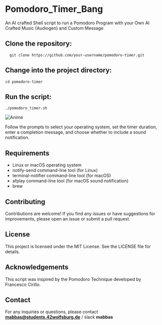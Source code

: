 # Pomodoro_Timer_Bang
An AI crafted Shell script to run a Pomodoro Program with your Own AI Crafted Music (Audiogen) and Custom Message

## Clone the repository:

```   git clone https://github.com/your-username/pomodoro-timer.git ```

## Change into the project directory:


```cd pomodoro-timer```

## Run the script:

``` ./pomodoro_timer.sh ```

<p align="center"  width="300" height="200">

![Anime](https://github.com/mdabir1203/Pomodoro_Bang/assets/66947064/64df68e2-6480-4350-8fca-28c04ad61523)

</p>


Follow the prompts to select your operating system, set the timer duration, enter a completion message, and choose whether to include a sound notification.

## Requirements
- Linux or macOS operating system
- notify-send command-line tool (for Linux)
- terminal-notifier command-line tool (for macOS)
- afplay command-line tool (for macOS sound notification)
- brew

## Contributing
Contributions are welcome! If you find any issues or have suggestions for improvements, please open an issue or submit a pull request.

## License
This project is licensed under the MIT License. See the LICENSE file for details.

## Acknowledgements
This script was inspired by the Pomodoro Technique developed by Francesco Cirillo.

## Contact
For any inquiries or questions, please contact **mabbas@students.42wolfsburg.de** / slack **mabbas**
